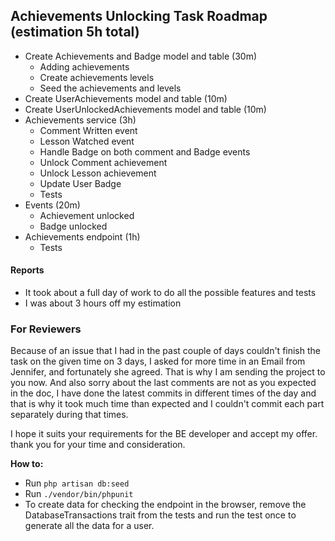 ## Achievements Unlocking Task Roadmap (estimation 5h total)

- Create Achievements and Badge model and table (30m)
    - Adding achievements
    - Create achievements levels
    - Seed the achievements and levels
- Create UserAchievements model and table (10m)
- Create UserUnlockedAchievements model and table (10m)
- Achievements service (3h)
    - Comment Written event
    - Lesson Watched event
    - Handle Badge on both comment and Badge events
    - Unlock Comment achievement
    - Unlock Lesson achievement
    - Update User Badge
    - Tests
- Events (20m)
    - Achievement unlocked
    - Badge unlocked
- Achievements endpoint (1h)
    - Tests

#### Reports

- It took about a full day of work to do all the possible features and tests
- I was about 3 hours off my estimation

### For Reviewers

Because of an issue that I had in the past couple of days couldn't finish the task on the given time on 3 days, I asked
for more time in an Email from Jennifer, and fortunately she agreed. That is why I am sending the project to you now.
And also sorry about the last comments are not as you expected in the doc, I have done the latest commits in different
times of the day and that is why it took much time than expected and I couldn't commit each part separately during that
times.

I hope it suits your requirements for the BE developer and accept my offer. thank you for your time and consideration.

**How to:**

- Run `php artisan db:seed`
- Run `./vendor/bin/phpunit`
- To create data for checking the endpoint in the browser, remove the DatabaseTransactions trait from the tests and run
  the test once to generate all the data for a user.
